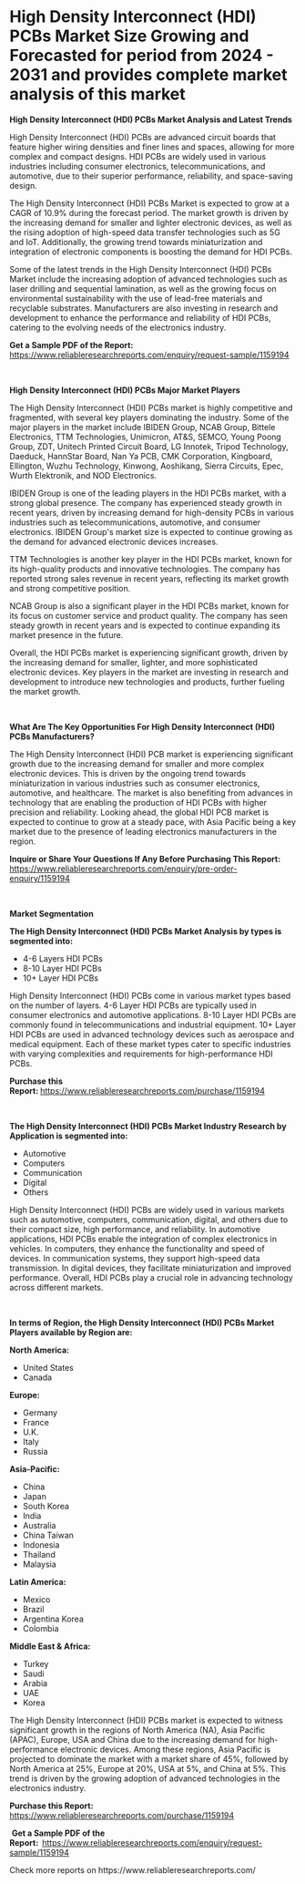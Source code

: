 <p><h1>High Density Interconnect (HDI) PCBs Market Size Growing and Forecasted for period from 2024 - 2031 and provides complete market analysis of this market</h1></p><p><strong>High Density Interconnect (HDI) PCBs Market Analysis and Latest Trends</strong></p>
<p><p>High Density Interconnect (HDI) PCBs are advanced circuit boards that feature higher wiring densities and finer lines and spaces, allowing for more complex and compact designs. HDI PCBs are widely used in various industries including consumer electronics, telecommunications, and automotive, due to their superior performance, reliability, and space-saving design.</p><p>The High Density Interconnect (HDI) PCBs Market is expected to grow at a CAGR of 10.9% during the forecast period. The market growth is driven by the increasing demand for smaller and lighter electronic devices, as well as the rising adoption of high-speed data transfer technologies such as 5G and IoT. Additionally, the growing trend towards miniaturization and integration of electronic components is boosting the demand for HDI PCBs.</p><p>Some of the latest trends in the High Density Interconnect (HDI) PCBs Market include the increasing adoption of advanced technologies such as laser drilling and sequential lamination, as well as the growing focus on environmental sustainability with the use of lead-free materials and recyclable substrates. Manufacturers are also investing in research and development to enhance the performance and reliability of HDI PCBs, catering to the evolving needs of the electronics industry.</p></p>
<p><strong>Get a Sample PDF of the Report:&nbsp;</strong> <a href="https://www.reliableresearchreports.com/enquiry/request-sample/1159194">https://www.reliableresearchreports.com/enquiry/request-sample/1159194</a></p>
<p>&nbsp;</p>
<p><strong>High Density Interconnect (HDI) PCBs Major Market Players</strong></p>
<p><p>The High Density Interconnect (HDI) PCBs market is highly competitive and fragmented, with several key players dominating the industry. Some of the major players in the market include IBIDEN Group, NCAB Group, Bittele Electronics, TTM Technologies, Unimicron, AT&S, SEMCO, Young Poong Group, ZDT, Unitech Printed Circuit Board, LG Innotek, Tripod Technology, Daeduck, HannStar Board, Nan Ya PCB, CMK Corporation, Kingboard, Ellington, Wuzhu Technology, Kinwong, Aoshikang, Sierra Circuits, Epec, Wurth Elektronik, and NOD Electronics.</p><p>IBIDEN Group is one of the leading players in the HDI PCBs market, with a strong global presence. The company has experienced steady growth in recent years, driven by increasing demand for high-density PCBs in various industries such as telecommunications, automotive, and consumer electronics. IBIDEN Group's market size is expected to continue growing as the demand for advanced electronic devices increases.</p><p>TTM Technologies is another key player in the HDI PCBs market, known for its high-quality products and innovative technologies. The company has reported strong sales revenue in recent years, reflecting its market growth and strong competitive position.</p><p>NCAB Group is also a significant player in the HDI PCBs market, known for its focus on customer service and product quality. The company has seen steady growth in recent years and is expected to continue expanding its market presence in the future.</p><p>Overall, the HDI PCBs market is experiencing significant growth, driven by the increasing demand for smaller, lighter, and more sophisticated electronic devices. Key players in the market are investing in research and development to introduce new technologies and products, further fueling the market growth.</p></p>
<p>&nbsp;</p>
<p><strong>What Are The Key Opportunities For High Density Interconnect (HDI) PCBs Manufacturers?</strong></p>
<p><p>The High Density Interconnect (HDI) PCB market is experiencing significant growth due to the increasing demand for smaller and more complex electronic devices. This is driven by the ongoing trend towards miniaturization in various industries such as consumer electronics, automotive, and healthcare. The market is also benefiting from advances in technology that are enabling the production of HDI PCBs with higher precision and reliability. Looking ahead, the global HDI PCB market is expected to continue to grow at a steady pace, with Asia Pacific being a key market due to the presence of leading electronics manufacturers in the region.</p></p>
<p><strong>Inquire or Share Your Questions If Any Before Purchasing This Report:</strong> <a href="https://www.reliableresearchreports.com/enquiry/pre-order-enquiry/1159194">https://www.reliableresearchreports.com/enquiry/pre-order-enquiry/1159194</a></p>
<p>&nbsp;</p>
<p><strong>Market Segmentation</strong></p>
<p><strong>The High Density Interconnect (HDI) PCBs Market Analysis by types is segmented into:</strong></p>
<p><ul><li>4-6 Layers HDI PCBs</li><li>8-10 Layer HDI PCBs</li><li>10+ Layer HDI PCBs</li></ul></p>
<p><p>High Density Interconnect (HDI) PCBs come in various market types based on the number of layers. 4-6 Layer HDI PCBs are typically used in consumer electronics and automotive applications. 8-10 Layer HDI PCBs are commonly found in telecommunications and industrial equipment. 10+ Layer HDI PCBs are used in advanced technology devices such as aerospace and medical equipment. Each of these market types cater to specific industries with varying complexities and requirements for high-performance HDI PCBs.</p></p>
<p><strong>Purchase this Report:&nbsp;</strong><a href="https://www.reliableresearchreports.com/purchase/1159194">https://www.reliableresearchreports.com/purchase/1159194</a></p>
<p>&nbsp;</p>
<p><strong>The High Density Interconnect (HDI) PCBs Market Industry Research by Application is segmented into:</strong></p>
<p><ul><li>Automotive</li><li>Computers</li><li>Communication</li><li>Digital</li><li>Others</li></ul></p>
<p><p>High Density Interconnect (HDI) PCBs are widely used in various markets such as automotive, computers, communication, digital, and others due to their compact size, high performance, and reliability. In automotive applications, HDI PCBs enable the integration of complex electronics in vehicles. In computers, they enhance the functionality and speed of devices. In communication systems, they support high-speed data transmission. In digital devices, they facilitate miniaturization and improved performance. Overall, HDI PCBs play a crucial role in advancing technology across different markets.</p></p>
<p>&nbsp;</p>
<p><strong>In terms of Region, the High Density Interconnect (HDI) PCBs Market Players available by Region are:</strong></p>
<p>
    <p> <strong> North America: </strong>
        <ul>
            <li>United States</li>
            <li>Canada</li>
        </ul>
        </p> 
    <p> <strong> Europe: </strong>
        <ul>
            <li>Germany</li>
            <li>France</li>
            <li>U.K.</li>
            <li>Italy</li>
            <li>Russia</li>
        </ul>
        </p> 
    <p> <strong> Asia-Pacific: </strong>
        <ul>
            <li>China</li>
            <li>Japan</li>
            <li>South Korea</li>
            <li>India</li>
            <li>Australia</li>
            <li>China Taiwan</li>
            <li>Indonesia</li>
            <li>Thailand</li>
            <li>Malaysia</li>
        </ul>
        </p> 
    <p> <strong> Latin America: </strong>
        <ul>
            <li>Mexico</li>
            <li>Brazil</li>
            <li>Argentina Korea</li>
            <li>Colombia</li>
        </ul>
        </p> 
    <p> <strong> Middle East & Africa: </strong>
        <ul>
            <li>Turkey</li>
            <li>Saudi</li>
            <li>Arabia</li>
            <li>UAE</li>
            <li>Korea</li>
        </ul>
    </p>
    </p>
<p><p>The High Density Interconnect (HDI) PCBs market is expected to witness significant growth in the regions of North America (NA), Asia Pacific (APAC), Europe, USA and China due to the increasing demand for high-performance electronic devices. Among these regions, Asia Pacific is projected to dominate the market with a market share of 45%, followed by North America at 25%, Europe at 20%, USA at 5%, and China at 5%. This trend is driven by the growing adoption of advanced technologies in the electronics industry.</p></p>
<p><strong>Purchase this Report: </strong><a href="https://www.reliableresearchreports.com/purchase/1159194">https://www.reliableresearchreports.com/purchase/1159194</a></p>
<p>&nbsp;<strong>Get a Sample PDF of the Report:&nbsp;&nbsp;</strong><a href="https://www.reliableresearchreports.com/enquiry/request-sample/1159194">https://www.reliableresearchreports.com/enquiry/request-sample/1159194</a></p>
<p><strong></strong></p>
<p>Check more reports on https://www.reliableresearchreports.com/</p>